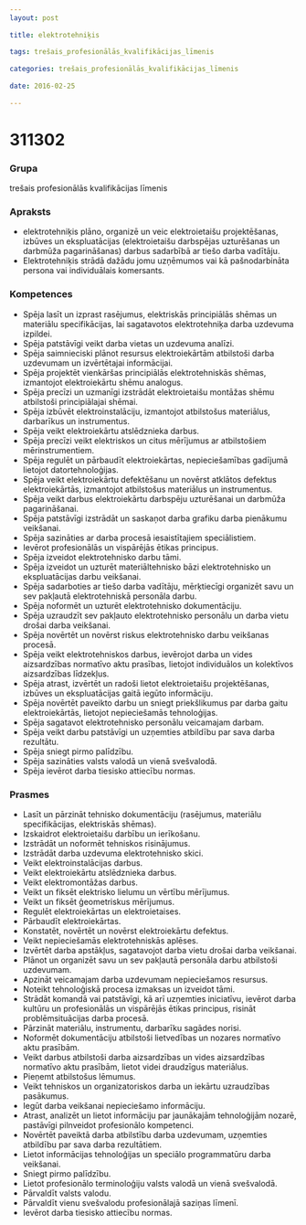 ```yaml
---
layout: post
    
title: elektrotehniķis
    
tags: trešais_profesionālās_kvalifikācijas_līmenis
    
categories: trešais_profesionālās_kvalifikācijas_līmenis
    
date: 2016-02-25
    
---
```

# 311302

### Grupa
trešais profesionālās kvalifikācijas līmenis

### Apraksts

* elektrotehniķis plāno, organizē un veic elektroietaišu projektēšanas, izbūves un ekspluatācijas (elektroietaišu darbspējas uzturēšanas un darbmūža pagarināšanas) darbus sadarbībā ar tiešo darba vadītāju.
* Elektrotehniķis strādā dažādu jomu uzņēmumos vai kā pašnodarbināta persona vai individuālais komersants.

### Kompetences

* Spēja lasīt un izprast rasējumus, elektriskās principiālās shēmas un materiālu specifikācijas, lai sagatavotos elektrotehniķa darba uzdevuma izpildei.
* Spēja patstāvīgi veikt darba vietas un uzdevuma analīzi.
* Spēja saimnieciski plānot resursus elektroiekārtām atbilstoši darba uzdevumam un izvērtētajai informācijai.
* Spēja projektēt vienkāršas principiālās elektrotehniskās shēmas, izmantojot elektroiekārtu shēmu analogus.
* Spēja precīzi un uzmanīgi izstrādāt elektroietaišu montāžas shēmu atbilstoši principiālajai shēmai.
* Spēja izbūvēt elektroinstalāciju, izmantojot atbilstošus materiālus, darbarīkus un instrumentus.
* Spēja veikt elektroiekārtu atslēdznieka darbus.
* Spēja precīzi veikt elektriskos un citus mērījumus ar atbilstošiem mērinstrumentiem.
* Spēja regulēt un pārbaudīt elektroiekārtas, nepieciešamības gadījumā lietojot datortehnoloģijas.
* Spēja veikt elektroiekārtu defektēšanu un novērst atklātos defektus elektroiekārtās, izmantojot atbilstošus materiālus un instrumentus.
* Spēja veikt darbus elektroiekārtu darbspēju uzturēšanai un darbmūža pagarināšanai.
* Spēja patstāvīgi izstrādāt un saskaņot darba grafiku darba pienākumu veikšanai.
* Spēja sazināties ar darba procesā iesaistītajiem speciālistiem.
* Ievērot profesionālās un vispārējās ētikas principus.
* Spēja izveidot elektrotehnisko darbu tāmi.
* Spēja izveidot un uzturēt materiāltehnisko bāzi elektrotehnisko un ekspluatācijas darbu veikšanai.
* Spēja sadarboties ar tiešo darba vadītāju, mērķtiecīgi organizēt savu un sev pakļautā elektrotehniskā personāla darbu.
* Spēja noformēt un uzturēt elektrotehnisko dokumentāciju.
* Spēja uzraudzīt sev pakļauto elektrotehnisko personālu un darba vietu drošai darba veikšanai.
* Spēja novērtēt un novērst riskus elektrotehnisko darbu veikšanas procesā.
* Spēja veikt elektrotehniskos darbus, ievērojot darba un vides aizsardzības normatīvo aktu prasības, lietojot individuālos un kolektīvos aizsardzības līdzekļus.
* Spēja atrast, izvērtēt un radoši lietot elektroietaišu projektēšanas, izbūves un ekspluatācijas gaitā iegūto informāciju.
* Spēja novērtēt paveikto darbu un sniegt priekšlikumus par darba gaitu elektroiekārtās, lietojot nepieciešamās tehnoloģijas.
* Spēja sagatavot elektrotehnisko personālu veicamajam darbam.
* Spēja veikt darbu patstāvīgi un uzņemties atbildību par sava darba rezultātu.
* Spēja sniegt pirmo palīdzību.
* Spēja sazināties valsts valodā un vienā svešvalodā.
* Spēja ievērot darba tiesisko attiecību normas.

### Prasmes 
* Lasīt un pārzināt tehnisko dokumentāciju (rasējumus, materiālu specifikācijas, elektriskās shēmas).
* Izskaidrot elektroietaišu darbību un ierīkošanu.
* Izstrādāt un noformēt tehniskos risinājumus.
* Izstrādāt darba uzdevuma elektrotehnisko skici.
* Veikt elektroinstalācijas darbus.
* Veikt elektroiekārtu atslēdznieka darbus.
* Veikt elektromontāžas darbus.
* Veikt un fiksēt elektrisko lielumu un vērtību mērījumus.
* Veikt un fiksēt ģeometriskus mērījumus.
* Regulēt elektroiekārtas un elektroietaises.
* Pārbaudīt elektroiekārtas.
* Konstatēt, novērtēt un novērst elektroiekārtu defektus.
* Veikt nepieciešamās elektrotehniskās aplēses.
* Izvērtēt darba apstākļus, sagatavojot darba vietu drošai darba veikšanai.
* Plānot un organizēt savu un sev pakļautā personāla darbu atbilstoši uzdevumam.
* Apzināt veicamajam darba uzdevumam nepieciešamos resursus.
* Noteikt tehnoloģiskā procesa izmaksas un izveidot tāmi.
* Strādāt komandā vai patstāvīgi, kā arī uzņemties iniciatīvu, ievērot darba kultūru un profesionālās un vispārējās ētikas principus, risināt problēmsituācijas darba procesā.
* Pārzināt materiālu, instrumentu, darbarīku sagādes norisi.
* Noformēt dokumentāciju atbilstoši lietvedības un nozares normatīvo aktu prasībām.
* Veikt darbus atbilstoši darba aizsardzības un vides aizsardzības normatīvo aktu prasībām, lietot videi draudzīgus materiālus.
* Pieņemt atbilstošus lēmumus.
* Veikt tehniskos un organizatoriskos darba un iekārtu uzraudzības pasākumus.
* Iegūt darba veikšanai nepieciešamo informāciju.
* Atrast, analizēt un lietot informāciju par jaunākajām tehnoloģijām nozarē, pastāvīgi pilnveidot profesionālo kompetenci.
* Novērtēt paveiktā darba atbilstību darba uzdevumam, uzņemties atbildību par sava darba rezultātiem.
* Lietot informācijas tehnoloģijas un speciālo programmatūru darba veikšanai.
* Sniegt pirmo palīdzību.
* Lietot profesionālo terminoloģiju valsts valodā un vienā svešvalodā.
* Pārvaldīt valsts valodu.
* Pārvaldīt vienu svešvalodu profesionālajā saziņas līmenī.
* Ievērot darba tiesisko attiecību normas.